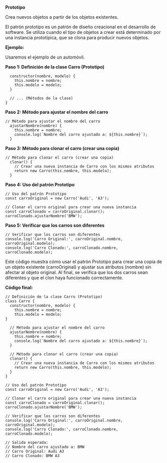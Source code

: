 **Prototipo**

Crea nuevos objetos a partir de los objetos existentes.

El patrón prototipo es un patrón de diseño creacional en el desarrollo de software. Se utiliza cuando el tipo de objetos a crear está determinado por una instancia prototípica, que se clona para producir nuevos objetos.

**Ejemplo:**

Usaremos el ejemplo de un automóvil.

**Paso 1: Definición de la clase Carro (Prototipo)**


```class Carro {
  constructor(nombre, modelo) {
    this.nombre = nombre;
    this.modelo = modelo;
  }

  // ... (Métodos de la clase)
}
```

**Paso 2: Método para ajustar el nombre del carro**


```  
// Método para ajustar el nombre del carro
  ajustarNombre(nombre) {
    this.nombre = nombre;
    console.log(`Nombre del carro ajustado a: ${this.nombre}`);
  }
```

**Paso 3: Método para clonar el carro (crear una copia)**


```  
// Método para clonar el carro (crear una copia)
  clonar() {
    // Crear una nueva instancia de Carro con los mismos atributos
    return new Carro(this.nombre, this.modelo);
  }
```  

**Paso 4: Uso del patrón Prototipo**


```
// Uso del patrón Prototipo
const carroOriginal = new Carro('Audi', 'A3');

// Clonar el carro original para crear una nueva instancia
const carroClonado = carroOriginal.clonar();
carroClonado.ajustarNombre('BMW');
```


**Paso 5: Verificar que los carros son diferentes**

```
// Verificar que los carros son diferentes
console.log('Carro Original:', carroOriginal.nombre, carroOriginal.modelo);
console.log('Carro Clonado:', carroClonado.nombre, carroClonado.modelo);
```

Este código muestra cómo usar el patrón Prototipo para crear una copia de un objeto existente (carroOriginal) y ajustar sus atributos (nombre) sin afectar al objeto original. Al final, se verifica que los dos carros sean diferentes y que el clon haya funcionado correctamente.

**Código final:**

```
// Definición de la clase Carro (Prototipo)
class Carro {
  constructor(nombre, modelo) {
    this.nombre = nombre;
    this.modelo = modelo;
}

  // Método para ajustar el nombre del carro
  ajustarNombre(nombre) {
    this.nombre = nombre;
    console.log(`Nombre del carro ajustado a: ${this.nombre}`);
  }

  // Método para clonar el carro (crear una copia)
  clonar() {
    // Crear una nueva instancia de Carro con los mismos atributos
    return new Carro(this.nombre, this.modelo);
  }
}

// Uso del patrón Prototipo
const carroOriginal = new Carro('Audi', 'A3');

// Clonar el carro original para crear una nueva instancia
const carroClonado = carroOriginal.clonar();
carroClonado.ajustarNombre('BMW');

// Verificar que los carros son diferentes
console.log('Carro Original:', carroOriginal.nombre, carroOriginal.modelo);
console.log('Carro Clonado:', carroClonado.nombre, carroClonado.modelo);

// Salida esperada:
// Nombre del carro ajustado a: BMW
// Carro Original: Audi A3
// Carro Clonado: BMW A3
```